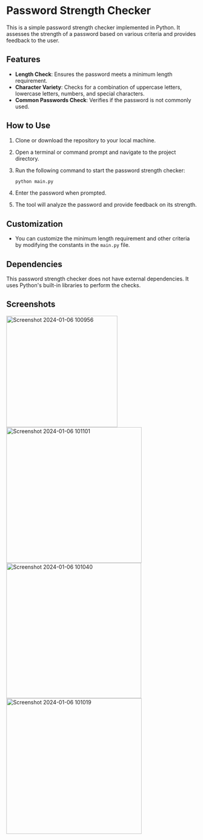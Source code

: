 # Password Strength Checker

This is a simple password strength checker implemented in Python. It assesses the strength of a password based on various criteria and provides feedback to the user.

## Features

- **Length Check**: Ensures the password meets a minimum length requirement.
- **Character Variety**: Checks for a combination of uppercase letters, lowercase letters, numbers, and special characters.
- **Common Passwords Check**: Verifies if the password is not commonly used.

## How to Use

1. Clone or download the repository to your local machine.
2. Open a terminal or command prompt and navigate to the project directory.
3. Run the following command to start the password strength checker:

    ```bash
    python main.py
    ```

4. Enter the password when prompted.
5. The tool will analyze the password and provide feedback on its strength.

## Customization

- You can customize the minimum length requirement and other criteria by modifying the constants in the `main.py` file.

## Dependencies

This password strength checker does not have external dependencies. It uses Python's built-in libraries to perform the checks.

## Screenshots
<img width="293" alt="Screenshot 2024-01-06 100956" src="https://github.com/chhitizzz/password-strength-checker/assets/137091888/7de790e9-c7ce-43d1-8ea6-a35d8abcca41">

<img width="357" alt="Screenshot 2024-01-06 101101" src="https://github.com/chhitizzz/password-strength-checker/assets/137091888/17f8b83d-35f4-41a8-b9b7-e72179ce68fc">

<img width="356" alt="Screenshot 2024-01-06 101040" src="https://github.com/chhitizzz/password-strength-checker/assets/137091888/7d8a71ab-5dcb-4316-bbae-1d926d842f1b">

<img width="357" alt="Screenshot 2024-01-06 101019" src="https://github.com/chhitizzz/password-strength-checker/assets/137091888/285a3bcb-b7b4-44db-8cd4-a0ff8d0448b6">

